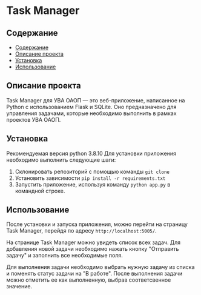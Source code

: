 # Task Manager

## Содержание
- [Содержание](#содержание)
- [Описание проекта](#описание-проекта)
- [Установка](#установка)
- [Использование](#использование)

## Описание проекта
Task Manager для УВА ОАОП — это веб-приложение, написанное на Python с использованием Flask и SQLite. Оно предназначено для управления задачами, которые необходимо выполнить в рамках проектов УВА ОАОП.

## Установка

Рекомендуемая версия python 3.8.10
Для установки приложения необходимо выполнить следующие шаги:

1. Склонировать репозиторий с помощью команды `git clone`
2. Установить зависимости `pip install -r requirements.txt`
3. Запустить приложение, используя команду `python app.py` в командной строке.

## Использование

После установки и запуска приложения, можно перейти на страницу Task Manager, перейдя по адресу `http://localhost:5005/`.

На странице Task Manager можно увидеть список всех задач. Для добавления новой задачи необходимо нажать кнопку "Отправить задачу" и заполнить все необходимые поля.

Для выполнения задачи необходимо выбрать нужную задачу из списка и поменять статус задачи на "В работе". После выполнения задачи можно отметить ее как выполненную, выбрав соответсвенное значение.
